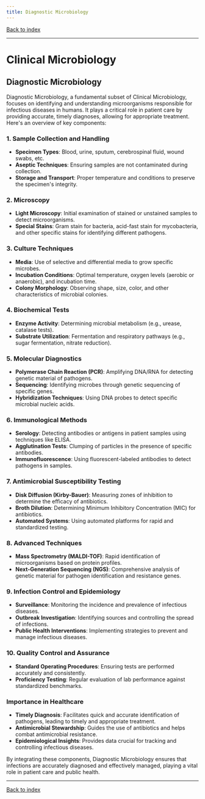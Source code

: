 ```yaml
---
title: Diagnostic Microbiology
---
```


[Back to index](index.html)

---
# Clinical Microbiology
## Diagnostic Microbiology

Diagnostic Microbiology, a fundamental subset of Clinical Microbiology, focuses on identifying and understanding microorganisms responsible for infectious diseases in humans. It plays a critical role in patient care by providing accurate, timely diagnoses, allowing for appropriate treatment. Here's an overview of key components:

### 1. **Sample Collection and Handling**
- **Specimen Types**: Blood, urine, sputum, cerebrospinal fluid, wound swabs, etc.
- **Aseptic Techniques**: Ensuring samples are not contaminated during collection.
- **Storage and Transport**: Proper temperature and conditions to preserve the specimen's integrity.

### 2. **Microscopy**
- **Light Microscopy**: Initial examination of stained or unstained samples to detect microorganisms.
- **Special Stains**: Gram stain for bacteria, acid-fast stain for mycobacteria, and other specific stains for identifying different pathogens.

### 3. **Culture Techniques**
- **Media**: Use of selective and differential media to grow specific microbes.
- **Incubation Conditions**: Optimal temperature, oxygen levels (aerobic or anaerobic), and incubation time.
- **Colony Morphology**: Observing shape, size, color, and other characteristics of microbial colonies.

### 4. **Biochemical Tests**
- **Enzyme Activity**: Determining microbial metabolism (e.g., urease, catalase tests).
- **Substrate Utilization**: Fermentation and respiratory pathways (e.g., sugar fermentation, nitrate reduction).

### 5. **Molecular Diagnostics**
- **Polymerase Chain Reaction (PCR)**: Amplifying DNA/RNA for detecting genetic material of pathogens.
- **Sequencing**: Identifying microbes through genetic sequencing of specific genes.
- **Hybridization Techniques**: Using DNA probes to detect specific microbial nucleic acids.

### 6. **Immunological Methods**
- **Serology**: Detecting antibodies or antigens in patient samples using techniques like ELISA.
- **Agglutination Tests**: Clumping of particles in the presence of specific antibodies.
- **Immunofluorescence**: Using fluorescent-labeled antibodies to detect pathogens in samples.

### 7. **Antimicrobial Susceptibility Testing**
- **Disk Diffusion (Kirby-Bauer)**: Measuring zones of inhibition to determine the efficacy of antibiotics.
- **Broth Dilution**: Determining Minimum Inhibitory Concentration (MIC) for antibiotics.
- **Automated Systems**: Using automated platforms for rapid and standardized testing.

### 8. **Advanced Techniques**
- **Mass Spectrometry (MALDI-TOF)**: Rapid identification of microorganisms based on protein profiles.
- **Next-Generation Sequencing (NGS)**: Comprehensive analysis of genetic material for pathogen identification and resistance genes.

### 9. **Infection Control and Epidemiology**
- **Surveillance**: Monitoring the incidence and prevalence of infectious diseases.
- **Outbreak Investigation**: Identifying sources and controlling the spread of infections.
- **Public Health Interventions**: Implementing strategies to prevent and manage infectious diseases.

### 10. **Quality Control and Assurance**
- **Standard Operating Procedures**: Ensuring tests are performed accurately and consistently.
- **Proficiency Testing**: Regular evaluation of lab performance against standardized benchmarks.

### Importance in Healthcare
- **Timely Diagnosis**: Facilitates quick and accurate identification of pathogens, leading to timely and appropriate treatment.
- **Antimicrobial Stewardship**: Guides the use of antibiotics and helps combat antimicrobial resistance.
- **Epidemiological Insights**: Provides data crucial for tracking and controlling infectious diseases.

By integrating these components, Diagnostic Microbiology ensures that infections are accurately diagnosed and effectively managed, playing a vital role in patient care and public health.

---
[Back to index](index.html)
